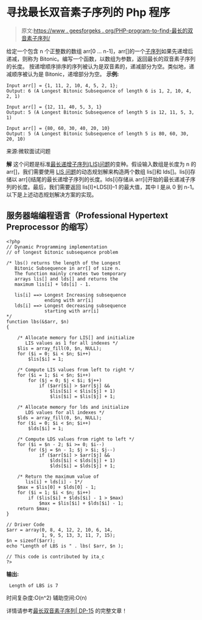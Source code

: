 # 寻找最长双音素子序列的 Php 程序

> 原文:[https://www . geesforgeks . org/PHP-program-to-find-最长的双音素子序列/](https://www.geeksforgeeks.org/php-program-to-find-the-longest-bitonic-subsequence/)

给定一个包含 n 个正整数的数组 arr[0 … n-1]，arr[]的一个[子序列](http://en.wikipedia.org/wiki/Subsequence)如果先递增后递减，则称为 Bitonic。编写一个函数，以数组为参数，返回最长的双音素子序列的长度。
按递增顺序排序的序列被认为是双音素的，递减部分为空。类似地，递减顺序被认为是 Bitonic，递增部分为空。
**示例:**

```
Input arr[] = {1, 11, 2, 10, 4, 5, 2, 1};
Output: 6 (A Longest Bitonic Subsequence of length 6 is 1, 2, 10, 4, 2, 1)

Input arr[] = {12, 11, 40, 5, 3, 1}
Output: 5 (A Longest Bitonic Subsequence of length 5 is 12, 11, 5, 3, 1)

Input arr[] = {80, 60, 30, 40, 20, 10}
Output: 5 (A Longest Bitonic Subsequence of length 5 is 80, 60, 30, 20, 10)
```

来源:微软面试问题

**解**
这个问题是标准[最长递增子序列(LIS)问题](https://www.geeksforgeeks.org/longest-increasing-subsequence-dp-3/)的变种。假设输入数组是长度为 n 的 arr[]，我们需要使用 [LIS 问题](https://www.geeksforgeeks.org/longest-increasing-subsequence-dp-3/)的动态规划解来构造两个数组 lis[]和 lds[]。lis[i]存储以 arr[i]结尾的最长递增子序列的长度。lds[i]存储从 arr[i]开始的最长递减子序列的长度。最后，我们需要返回 lis[I]+LDS[I]–1 的最大值，其中 I 是从 0 到 n-1。
以下是上述动态规划解决方案的实现。

## 服务器端编程语言（Professional Hypertext Preprocessor 的缩写）

```
<?php 
// Dynamic Programming implementation
// of longest bitonic subsequence problem 

/* lbs() returns the length of the Longest 
   Bitonic Subsequence in arr[] of size n. 
   The function mainly creates two temporary 
   arrays lis[] and lds[] and returns the 
   maximum lis[i] + lds[i] - 1.

   lis[i] ==> Longest Increasing subsequence
              ending with arr[i]
   lds[i] ==> Longest decreasing subsequence 
              starting with arr[i]
*/
function lbs(&$arr, $n)
{

    /* Allocate memory for LIS[] and initialize 
       LIS values as 1 for all indexes */
    $lis = array_fill(0, $n, NULL);
    for ($i = 0; $i < $n; $i++)
        $lis[$i] = 1;

    /* Compute LIS values from left to right */
    for ($i = 1; $i < $n; $i++)
        for ($j = 0; $j < $i; $j++)
            if ($arr[$i] > $arr[$j] && 
                $lis[$i] < $lis[$j] + 1)
                $lis[$i] = $lis[$j] + 1;

    /* Allocate memory for lds and initialize 
       LDS values for all indexes */
    $lds = array_fill(0, $n, NULL);
    for ($i = 0; $i < $n; $i++)
        $lds[$i] = 1;

    /* Compute LDS values from right to left */
    for ($i = $n - 2; $i >= 0; $i--)
        for ($j = $n - 1; $j > $i; $j--)
            if ($arr[$i] > $arr[$j] && 
                $lds[$i] < $lds[$j] + 1)
                $lds[$i] = $lds[$j] + 1;

    /* Return the maximum value of 
       lis[i] + lds[i] - 1*/
    $max = $lis[0] + $lds[0] - 1;
    for ($i = 1; $i < $n; $i++)
        if ($lis[$i] + $lds[$i] - 1 > $max)
            $max = $lis[$i] + $lds[$i] - 1;
    return $max;
}

// Driver Code
$arr = array(0, 8, 4, 12, 2, 10, 6, 14, 
             1, 9, 5, 13, 3, 11, 7, 15);
$n = sizeof($arr);
echo "Length of LBS is " . lbs( $arr, $n );

// This code is contributed by ita_c
?>
```

**输出:**

```
 Length of LBS is 7
```

时间复杂度:O(n^2)
辅助空间:O(n)

详情请参考[最长双音素子序列| DP-15](https://www.geeksforgeeks.org/longest-bitonic-subsequence-dp-15/) 的完整文章！